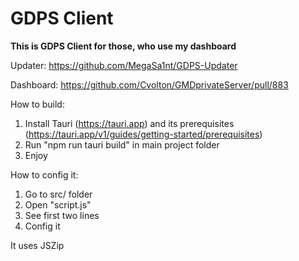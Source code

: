 # GDPS Client

**This is GDPS Client for those, who use my dashboard**

Updater: https://github.com/MegaSa1nt/GDPS-Updater

Dashboard: https://github.com/Cvolton/GMDprivateServer/pull/883

How to build:
1. Install Tauri (https://tauri.app) and its prerequisites (https://tauri.app/v1/guides/getting-started/prerequisites)
2. Run "npm run tauri build" in main project folder
3. Enjoy

How to config it:
1. Go to src/ folder
2. Open "script.js"
3. See first two lines
4. Config it

It uses JSZip
